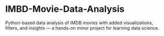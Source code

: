 # IMBD-Movie-Data-Analysis
Python-based data analysis of IMDB movies with added visualizations, filters, and insights — a hands-on minor project for learning data science.
